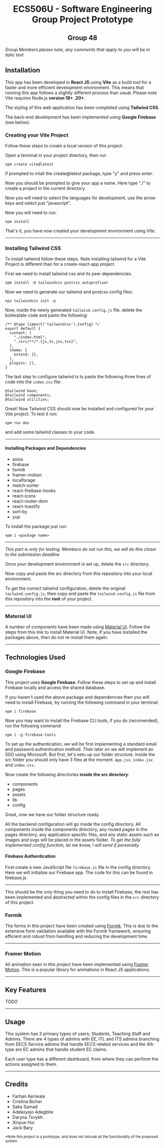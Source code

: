 <h1 align='center'>
  ECS506U - Software Engineering Group Project Prototype
</h1>
<h2 align='center'>Group 48</h2>

*Group Members please note, any comments that apply to you will be in italic text*

## Installation

This app has been developed in **React JS** using **Vite** as a build tool for a faster and more efficient development environment. This means that running this app follows a slightly different process than usual. Please note Vite requires Node.js **version 18+ .20+**. 

The styling of this web application has been completed using **Tailwind CSS**.

The back-end development has been implemented using **Google Firebase** (see below).

### Creating your Vite Project

Follow these steps to create a local version of this project:

Open a terminal in your project directory, then run
```
npm create vite@latest
```
if prompted to intall the create@latest package, type "y" and press enter.

Now you should be prompted to give your app a name. Here type "./" to create a project in the current directory.

Now you will need to select the languages for development, use the arrow keys and select just "javascript".

Now you will need to run:

```
npm install
```
That's it, you have now created your development environment using Vite.

---

### Installing Tailwind CSS
To install tailwind follow these steps. Note installing tailwind for a Vite Project is different than for a create-react-app project.

First we need to install tailwind css and its peer dependencies.

```
npm install -D tailwindcss postcss autoprefixer
```

Now we need to generate our tailwind and postcss config files:

```
npx tailwindcss init -p
```

Now, inside the newly generated <code>tailwind.config.js</code> file, delete the boilerplate code and paste the following:

```
/** @type {import('tailwindcss').Config} */
export default {
  content: [
    "./index.html",
    "./src/**/*.{js,ts,jsx,tsx}",
  ],
  theme: {
    extend: {},
  },
  plugins: [],
}
```

The last step to configure tailwind is to paste the following three lines of code into the <code>index.css</code> file:
```
@tailwind base;
@tailwind components;
@tailwind utilities;
```

Great! Now Tailwind CSS should now be installed and configured for your Vite project. To test it run:
```
npm run dev
```
and add some tailwind classes to your code.

---

#### Installing Packages and Dependencies

- axios
- firebase
- formik
- framer-motion
- localforage
- match-sorter
- react-firebase-hooks
- react-icons
- react-router-dom
- react-toastify
- sort-by
- yup

To install the package just run:

```
npm i <package name>
```
---

*This part is only for testing. Members do not run this, we will do this closer to the submission deadline*

Once your development environment is set up, delete the <code>src</code> directory. 

Now copy and paste the src directory from this repository into your local environment.

To get the correct tailwind configuration, delete the original <code>tailwind.config.js</code>, then copy and paste the <code>tailwind.config.js</code> file from this repository into the **root** of your project.

---

### Material UI

A number of components have been made using [Material UI](https://mui.com/material-ui/getting-started/installation/). Follow the steps from this link to install Material UI. Note, if you have installed the packages above, then do not re-install them again.

---

## Technologies Used

### Google Firebase

This project uses **Google Firebase**. Follow these steps to set up and install Firebase locally and access the shared database.

If you haven't used the above package and dependencies then you will need to install Firebase, by running the following command in your terminal:
```
npm i firebase
```

Now you may want to install the Firebase CLI tools, if you do (recomended), run the following command:
```
npm i -g firebase-tools
```

To set up the authentication, we will be first implementing a standard email and password authentication method. Then later on we will implement an SSO using Microsoft. But first, let's setu up our folder structure. 
Inside the src folder you should only have 3 files at the moment. <code>App.jsx</code>, <code>index.jsx</code> and <code>index.css</code>.

Now create the following directories **inside the src directory**:
- components
- pages
- assets
- lib
- config

Great, now we have our folder structure ready. 

All the backend configuration will go inside the config directory. All components inside the components directory, any routed pages in the pages directory, any application specific files, and any static assets such as images and svgs will be placed in the assets folder. *To get the fully implemented config function, let me know, I will send if personally.*

#### Firebase Authentication

First create a new JavaScript file <code>firebase.js</code> file in the config directory. Here we will initialise our Firebase app. The code for this can be found in firebase.js.

---

This should be the only thing you need to do to install Firebase, the rest has been implemented and abstracted within the config files in the <code>src</code> directory of this project.

### Formik

The forms in this project have been created using [Formik](https://formik.org/). This is due to the extensive form validation available with the Formik framework, ensuring efficient and robust from handling and reducing the development time. 

---

### Framer Motion

All animation seen in this project have been implemented using [Framer Motion](https://www.framer.com/motion/). This is a popular library for animations in React JS applications.

---

## Key Features
*TODO*

---

## Usage

This system has 3 primary types of users; Students, Teaching Staff and Admins. There are 4 types of admins with EE, ITL and ITS admins branching from EECS Service admins that handle EECS related services and the 4th type are EC admins that handle student EC claims. 

Each user type has a different dashboard, from where they can perform the actions assigned to them.

---

## Credits
- Farhan Keriwala
- Cristina Bicher
- Saka Samad
- Adekoyejo Adegbite
- Daryna Tsvykh
- Xinyue Hui
- Jack Bary 


<small>*Note this project is a prototype, and does not inlcude all the functionality of the proposed system</small>
